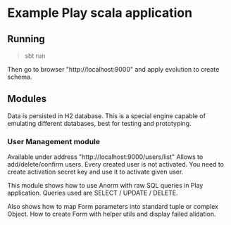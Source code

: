 
Example Play scala application
===================================

## Running
> sbt run

Then go to browser "http://localhost:9000" and apply evolution to create schema.

## Modules

Data is persisted in H2 database.
This is a special engine capable of emulating different databases, best for testing and prototyping.

### User Management module
Available under address "http://localhost:9000/users/list"
Allows to add/delete/confirm users.
Every created user is not activated.
You need to create activation secret key and use it to activate given user.

This module shows how to use Anorm with raw SQL queries in Play application.
Queries used are SELECT / UPDATE / DELETE.

Also shows how to map Form parameters into standard tuple or complex Object.
How to create Form with helper utils and display failed alidation.

